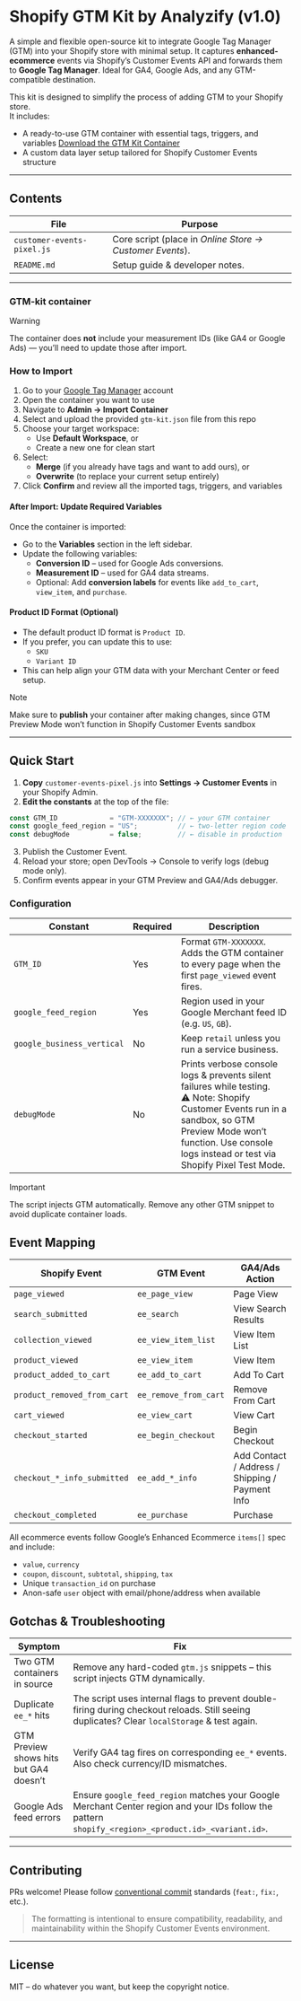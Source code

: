 # Shopify GTM Kit by Analyzify (v1.0)

A simple and flexible open-source kit to integrate Google Tag Manager (GTM) into your Shopify store with minimal setup.
It captures **enhanced-ecommerce** events via Shopify’s Customer Events API and forwards them to **Google Tag Manager**.
Ideal for GA4, Google Ads, and any GTM-compatible destination.

This kit is designed to simplify the process of adding GTM to your Shopify store.  
It includes:
- A ready-to-use GTM container with essential tags, triggers, and variables [Download the GTM Kit Container](./container/gtm-kit.json)
- A custom data layer setup tailored for Shopify Customer Events structure

---

## Contents

| File | Purpose |
|------|---------|
| `customer-events-pixel.js` | Core script (place in *Online Store → Customer Events*). |
| `README.md` | Setup guide & developer notes. |

---

### GTM-kit container
> [!Warning]  
> The container does **not** include your measurement IDs (like GA4 or Google Ads) — you’ll need to update those after import.

### How to Import 

1. Go to your [Google Tag Manager](https://tagmanager.google.com) account
2. Open the container you want to use
3. Navigate to **Admin → Import Container**
4. Select and upload the provided `gtm-kit.json` file from this repo
5. Choose your target workspace:
   - Use **Default Workspace**, or
   - Create a new one for clean start
6. Select:
    - **Merge** (if you already have tags and want to add ours), or
    - **Overwrite** (to replace your current setup entirely)
7. Click **Confirm** and review all the imported tags, triggers, and variables

#### After Import: Update Required Variables

Once the container is imported:

- Go to the **Variables** section in the left sidebar.
- Update the following variables:
  - **Conversion ID** – used for Google Ads conversions.
  - **Measurement ID** – used for GA4 data streams.
  - Optional: Add **conversion labels** for events like `add_to_cart`, `view_item`, and `purchase`.
 
#### Product ID Format (Optional)

- The default product ID format is `Product ID`.
- If you prefer, you can update this to use:
  - `SKU`
  - `Variant ID`
- This can help align your GTM data with your Merchant Center or feed setup.

> [!NOTE]  
> Make sure to **publish** your container after making changes, since GTM Preview Mode won’t function in Shopify Customer Events sandbox

---

## Quick Start

1. **Copy** `customer-events-pixel.js` into **Settings → Customer Events** in your Shopify Admin.
2. **Edit the constants** at the top of the file:  

```js
const GTM_ID             = "GTM-XXXXXXX"; // ← your GTM container
const google_feed_region = "US";          // ← two-letter region code
const debugMode          = false;         // ← disable in production
```

3.	Publish the Customer Event.
4.	Reload your store; open DevTools → Console to verify logs (debug mode only).
5.	Confirm events appear in your GTM Preview and GA4/Ads debugger.

### Configuration

| Constant               | Required | Description                                                                                                                                                                             |
|------------------------|----------|-----------------------------------------------------------------------------------------------------------------------------------------------------------------------------------------|
| `GTM_ID`               | Yes      | Format `GTM-XXXXXXX`. Adds the GTM container to every page when the first `page_viewed` event fires.                                                                                   |
| `google_feed_region`  | Yes      | Region used in your Google Merchant feed ID (e.g. `US`, `GB`).                                                                                                                          |
| `google_business_vertical` | No  | Keep `retail` unless you run a service business.                                                                                                                                        |
| `debugMode`            | No       | Prints verbose console logs & prevents silent failures while testing. <br>⚠️ Note: Shopify Customer Events run in a sandbox, so GTM Preview Mode won’t function. Use console logs instead or test via Shopify Pixel Test Mode. |

> [!IMPORTANT]  
> The script injects GTM automatically. Remove any other GTM snippet to avoid duplicate container loads.

## Event Mapping

| Shopify Event                    | GTM Event           | GA4/Ads Action                                |
|----------------------------------|---------------------|-----------------------------------------------|
| `page_viewed`                    | `ee_page_view`      | Page View                                     |
| `search_submitted`              | `ee_search`         | View Search Results                           |
| `collection_viewed`             | `ee_view_item_list` | View Item List                                |
| `product_viewed`                | `ee_view_item`      | View Item                                     |
| `product_added_to_cart`         | `ee_add_to_cart`    | Add To Cart                                   |
| `product_removed_from_cart`     | `ee_remove_from_cart` | Remove From Cart                             |
| `cart_viewed`                   | `ee_view_cart`      | View Cart                                     |
| `checkout_started`              | `ee_begin_checkout` | Begin Checkout                                |
| `checkout_*_info_submitted`     | `ee_add_*_info`     | Add Contact / Address / Shipping / Payment Info |
| `checkout_completed`            | `ee_purchase`       | Purchase                                      |

All ecommerce events follow Google’s Enhanced Ecommerce `items[]` spec and include:

- `value`, `currency`
- `coupon`, `discount`, `subtotal`, `shipping`, `tax`
- Unique `transaction_id` on purchase
- Anon-safe `user` object with email/phone/address when available

## Gotchas & Troubleshooting

| Symptom                             | Fix                                                                                                                                                     |
|-------------------------------------|----------------------------------------------------------------------------------------------------------------------------------------------------------|
| Two GTM containers in source        | Remove any hard-coded `gtm.js` snippets – this script injects GTM dynamically.                                                                           |
| Duplicate `ee_*` hits               | The script uses internal flags to prevent double-firing during checkout reloads. Still seeing duplicates? Clear `localStorage` & test again.             |
| GTM Preview shows hits but GA4 doesn’t | Verify GA4 tag fires on corresponding `ee_*` events. Also check currency/ID mismatches.                                                                  |
| Google Ads feed errors              | Ensure `google_feed_region` matches your Google Merchant Center region and your IDs follow the pattern `shopify_<region>_<product.id>_<variant.id>`.    |

---

## Contributing

PRs welcome! Please follow [conventional commit](https://www.conventionalcommits.org/en/v1.0.0/) standards (`feat:`, `fix:`, etc.).
> The formatting is intentional to ensure compatibility, readability, and maintainability within the Shopify Customer Events environment.

---

## License

MIT – do whatever you want, but keep the copyright notice.
